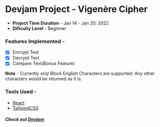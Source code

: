 # Devjam Project - Vigenère Cipher

- **Project Time Duration** - Jan 14 - Jan 20, 2022
- **Dificulty Level** - Beginner

### Features Implemented -

- [x] Encrypt Text
- [x] Decrypt Text
- [x] Compare Text(Bonus Feature)

**Note** - Currently only Block English Characters are supported. Any other characters would be returned as it is.

### Tools Used -

- [React](https://reactjs.org)
- [TailwindCSS](https://tailwindcss.com)

##### Check out [Devjam](https://devjam.vercel.app)
